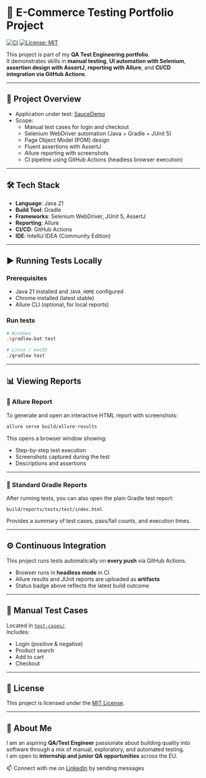# 🛒 E-Commerce Testing Portfolio Project

[![CI](https://github.com/<YOUR_USERNAME>/ecommerce-testing-portfolio/actions/workflows/ci.yml/badge.svg)](https://github.com/<YOUR_USERNAME>/ecommerce-testing-portfolio/actions/workflows/ci.yml)
[![License: MIT](https://img.shields.io/badge/License-MIT-yellow.svg)](LICENSE)

This project is part of my **QA Test Engineering portfolio**.  
It demonstrates skills in **manual testing**, **UI automation with Selenium**, **assertion design with AssertJ**, **reporting with Allure**, and **CI/CD integration via GitHub Actions**.

---

## 📌 Project Overview
- Application under test: [SauceDemo](https://www.saucedemo.com/)  
- Scope:
  - Manual test cases for login and checkout
  - Selenium WebDriver automation (Java + Gradle + JUnit 5)
  - Page Object Model (POM) design
  - Fluent assertions with AssertJ
  - Allure reporting with screenshots
  - CI pipeline using GitHub Actions (headless browser execution)

---

## 🛠 Tech Stack
- **Language**: Java 21  
- **Build Tool**: Gradle  
- **Frameworks**: Selenium WebDriver, JUnit 5, AssertJ  
- **Reporting**: Allure  
- **CI/CD**: GitHub Actions  
- **IDE**: IntelliJ IDEA (Community Edition)

---

## ▶️ Running Tests Locally

### Prerequisites
- Java 21 installed and `JAVA_HOME` configured  
- Chrome installed (latest stable)  
- Allure CLI (optional, for local reports)

### Run tests
```bash
# Windows
.\gradlew.bat test

# Linux / macOS
./gradlew test
```
---

## 📊 Viewing Reports

### 🔹 Allure Report
To generate and open an interactive HTML report with screenshots:
```bash
allure serve build/allure-results
```
This opens a browser window showing:
- Step-by-step test execution  
- Screenshots captured during the test  
- Descriptions and assertions  

---

### 🔹 Standard Gradle Reports
After running tests, you can also open the plain Gradle test report:  
```
build/reports/tests/test/index.html
```
Provides a summary of test cases, pass/fail counts, and execution times.

---

## ⚙️ Continuous Integration

This project runs tests automatically on **every push** via GitHub Actions.  
- Browser runs in **headless mode** in CI  
- Allure results and JUnit reports are uploaded as **artifacts**  
- Status badge above reflects the latest build outcome  

---

## 📝 Manual Test Cases

Located in [`test-cases/`](test-cases/).  
Includes:  
- Login (positive & negative)  
- Product search  
- Add to cart  
- Checkout  

---

## 📄 License

This project is licensed under the [MIT License](LICENSE).  

---

## 🙋 About Me

I am an aspiring **QA/Test Engineer** passionate about building quality into software through a mix of manual, exploratory, and automated testing.  
I am open to **internship and junior QA opportunities** across the EU.  
  
📫 Connect with me on [LinkedIn](https://www.linkedin.com/in/ozturk-eren/) by sending messages 
